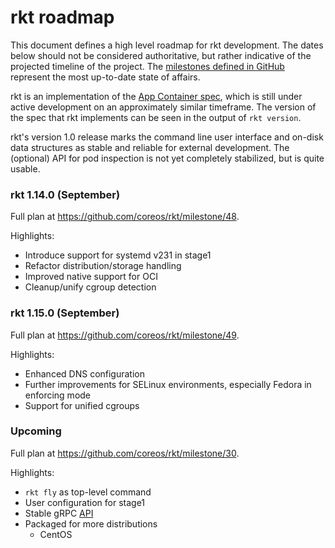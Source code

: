# rkt roadmap

This document defines a high level roadmap for rkt development.
The dates below should not be considered authoritative, but rather indicative of the projected timeline of the project.
The [milestones defined in GitHub](https://github.com/coreos/rkt/milestones) represent the most up-to-date state of affairs.

rkt is an implementation of the [App Container spec](https://github.com/appc/spec), which is still under active development on an approximately similar timeframe.
The version of the spec that rkt implements can be seen in the output of `rkt version`.

rkt's version 1.0 release marks the command line user interface and on-disk data structures as stable and reliable for external development. The (optional) API for pod inspection is not yet completely stabilized, but is quite usable.

### rkt 1.14.0 (September)

Full plan at https://github.com/coreos/rkt/milestone/48.

Highlights:
- Introduce support for systemd v231 in stage1
- Refactor distribution/storage handling
- Improved native support for OCI
- Cleanup/unify cgroup detection

### rkt 1.15.0 (September)

Full plan at https://github.com/coreos/rkt/milestone/49.

Highlights:
- Enhanced DNS configuration
- Further improvements for SELinux environments, especially Fedora in enforcing mode
- Support for unified cgroups

### Upcoming

Full plan at https://github.com/coreos/rkt/milestone/30.

Highlights:
- `rkt fly` as top-level command
- User configuration for stage1
- Stable gRPC [API](https://github.com/coreos/rkt/tree/master/api/v1alpha)
- Packaged for more distributions
  - CentOS
